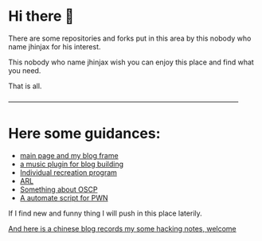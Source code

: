 Hi there 👋
==
There are some repositories and forks put in this area by this nobody who name jhinjax for his interest.

This nobody who name jhinjax wish you can enjoy this place and find what you need.

That is all.

—————————————————————————————————

# Here some guidances:

* [main page and my blog frame](https://github.com/JhinJax-Star/JhinJax-Star)
* [a music plugin for blog building](https://github.com/JhinJax-Star/JhinJax)
* [Individual recreation program](https://github.com/JhinJax-Star/Individual-recreation-program)
* [ARL](https://github.com/JhinJax-Star/ARL)
* [Something about OSCP](https://github.com/JhinJax-Star/OSCP-something)
* [A automate script for PWN](https://github.com/JhinJax-Star/linWinPwn)

If I find new and funny thing I will push in this place laterily.

[And here is a chinese blog records my some hacking notes, welcome](https://www.cnblogs.com/jhinjax)
<!--
**JhinJax-Star/JhinJax-Star** is a ✨ _special_ ✨ repository because its `README.md` (this file) appears on your GitHub profile.

